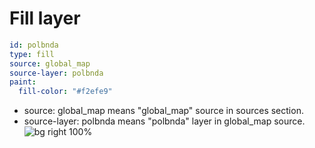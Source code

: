 # Fill layer

```yaml
id: polbnda
type: fill
source: global_map
source-layer: polbnda
paint:
  fill-color: "#f2efe9"
```

- source: global_map means "global_map" source in sources section.
- source-layer: polbnda means "polbnda" layer in global_map source.
  ![bg right 100%](./images/19_fill_layer.png)
